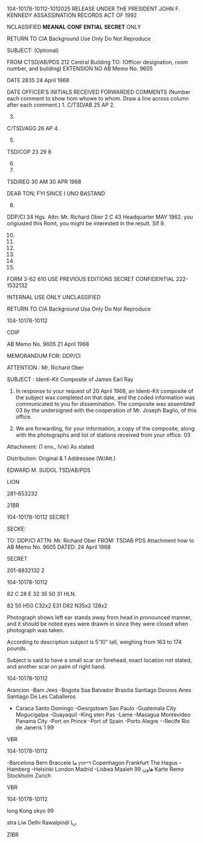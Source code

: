 104-10178-10112-1012025 RELEASE UNDER THE PRESIDENT JOHN F. KENNEDY ASSASSINATION RECORDS ACT OF 1992

NCLASSIFIED **MEANAL** **CONF ENTIAL** **SECRET**
ONLY

RETURN TO CIA
Background Use Only
Do Not Reproduce

SUBJECT: (Optional)

FROM
CTSD/AB/PDS
212 Central Building
TO: (Officer designation, room number, and
building)
EXTENSION NO
AB Memo No. 9605

DATE
2835 24 April 1968

DATE
OFFICER'S
INITIALS
RECEIVED
FORWARDED
COMMENTS (Number each comment to show hom whowe
to whom. Draw a line across column after each comment.)
1.
C/TSD/AB
25 AP
2.

3.
C/TSD/AGG
26 AP
4.

5.
TSD/COP
23 29 8

6.

7.
TSD/REG
30 AM
30 APR 1968

DEAR TON; FYI
SINCE I UNO BASTAND

8.
DDP/CI
34 Hgs.
Attn: Mr. Richard Ober
2 C 43 Headquarter MAY 1962.
you origiusted this
Romt, you might be
interested in the
result.
Sif
9.

10.

1.

12.

13.

14.

15.
FORM
3-62
610
USE PREVIOUS
EDITIONS
SECRET CONFIDENTIAL
222-1532132

INTERNAL
USE ONLY
UNCLASSIFIED

RETURN TO CIA
Background Use Only
Do Not Reproduce

104-10178-10112

CDIP

AB Memo No. 9605
21 April 1968

MEMORANDUM FOR: DDP/CI

ATTENTION : Mr. Richard Ober

SUBJECT : Identi-Kit Composite of James Earl Ray

1. In response to your request of 20 April 1968,
an Identi-Kit composite of the subject was completed on
that date, and the coded information was communicated
to you for dissemination. The composite was assembled
03
by the undersigned with the cooperation of Mr. Joseph Baglio,
of this office.

2. We are forwarding, for your information, a copy
of the composite, along with the photographs and list of
stations received from your office.
03

Attachment: (1 env., h/w)
As stated

Distribution:
Original & 1 Addressee (W/Att.)

EDWARD M. SUDOL
TSD/AB/PDS

LION

281-653232

21BR

104-10178-10112
SECRET

SECKE:

TO: DDP/CI
ATTN: Mr. Richard Ober
FROM: TSDAB PDS
Attachment how to AB Memo No. 9605
DATED: 24 April 1968

SECRET

201-8832132
2

104-10178-10112

82
C 28
E 32
35
50 31
HLN.

82 50
H50 C32x2 E31 D82 N35x2 128x2

Photograph shows left ear stands away from head in pronounced manner, and it
should be noted eyes were drawm in since they were closed when photograph was taken.

According to description subject is 5'10" tall, weighing from 163 to 174 pounds.

Subject is said to have a small scar on forehead, exact location not stated, and
another scar on palm of right hand.

104-10178-10112

Arancion
-Bam Jees
-Bogota
Saa Balvador
Brasilia
Santiago
Dosnos Aires
Santiago De Les Caballeros
- Caraca
Santo Domingo
-Georgstown
Sao Paulo
-Guatemala City Mogucigalpa
-Guayaquil
-King sten
Pas
-Lame
-Masagua
Montevideo
Panama City
-Port en Prince
-Port of Spain
-Porto Alegre
--Recife
Rio de Janeris
1
99

VBR

104-10178-10112

-Barcelona
Bern
Braccele
דייוווין
ما
Copenhagon
Frankfurt
The Hagus
-Hamberg
-Helsinki
London
Madrid
-Lisbea
Maaleh
99
هاون
Karte
Remo
Stockholm
Zurich

VBR

104-10178-10112

long Kong
okyo
99

stra
Liw Delhi
Rawalpindi
رہا

ZIBR
